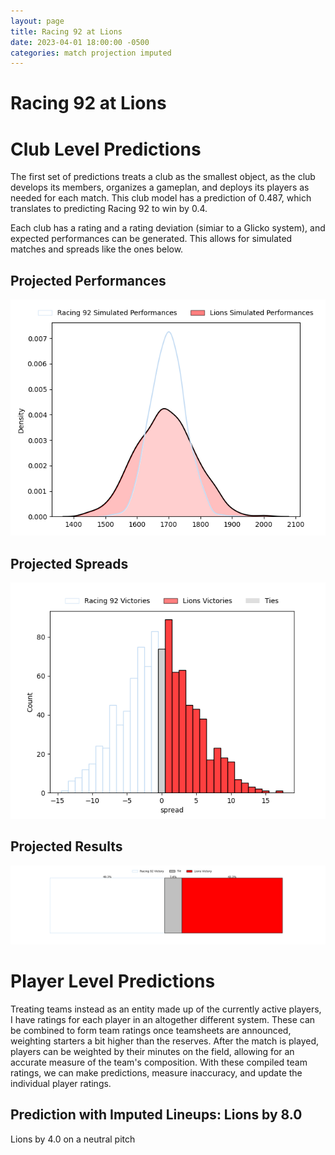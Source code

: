 ```yaml
---  
layout: page  
title: Racing 92 at Lions  
date: 2023-04-01 18:00:00 -0500  
categories: match projection imputed  
---
```

# Racing 92 at Lions

# Club Level Predictions


The first set of predictions treats a club as the smallest object, as the club develops its members, organizes a gameplan, and deploys its players as needed for each match. This club model has a prediction of 0.487, which translates to predicting Racing 92 to win by 0.4.

Each club has a rating and a rating deviation (simiar to a Glicko system), and expected performances can be generated. This allows for simulated matches and spreads like the ones below.
## Projected Performances


![Projected Performances](plots/performances_2023-04-01-Lions-Racing92.png)
## Projected Spreads


![Projected Spreads](plots/spreads_2023-04-01-Lions-Racing92.png)
## Projected Results


![Projected Results](plots/resultbar_2023-04-01-Lions-Racing92.png)
# Player Level Predictions


Treating teams instead as an entity made up of the currently active players, I have ratings for each player in an altogether different system. These can be combined to form team ratings once teamsheets are announced, weighting starters a bit higher than the reserves. After the match is played, players can be weighted by their minutes on the field, allowing for an accurate measure of the team's composition. With these compiled team ratings, we can make predictions, measure inaccuracy, and update the individual player ratings.
## Prediction with Imputed Lineups: Lions by 8.0


Lions by 4.0 on a neutral pitch

